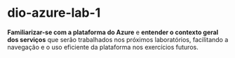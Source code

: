 # dio-azure-lab-1

 **Familiarizar-se com a plataforma do Azure** e **entender o contexto geral dos serviços** 
 que serão trabalhados nos próximos laboratórios, 
 facilitando a navegação e o uso eficiente da plataforma nos exercícios futuros.

